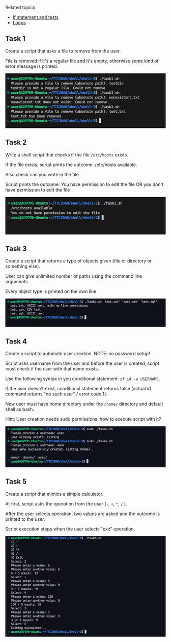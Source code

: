 Related topics: 

- [If statement and tests](https://ttc2060.pages.labranet.jamk.fi/Shell/04.-Conditionals-and-tests/)
- [Loops](https://ttc2060.pages.labranet.jamk.fi/Shell/05.-Loops/)


## Task 1
Create a script that asks a file to remove from the user.

File is removed if it's a regular file and it's empty, otherwise some kind of error message is printed.

![task 1](task1.png)

## Task 2
Write a shell script that checks if the file `/etc/hosts` exists.

If the file exists, script prints the outcome: /etc/hosts available.

Also check can you write in the file.

Script prints the outcome: You have permission to edit the file OR you don't have permission to edit the file

![task 2](task2.png)

## Task 3
Create a script that returns a type of objects given (file or directory or something else).

User can give unlimited number of paths using the command line arguments.

Every object type is printed on the own line.

![task 3](task3.png)

## Task 4
Create a script to automate user creation. NOTE: no password setup!

Script asks username from the user and before the user is created, script must check if the user with that name exists.

Use the following syntax in you conditional statement: `if id -u USERNAME`. 

If the user doesn't exist, conditional statement returns false (actual id command returns "no such user" / error code 1).

New user must have home directory under the `/home/` directory and default shell as bash.

Hint: User creation needs sudo permissions, how to execute script with it?

![task 4](task4.png)


## Task 5
Create a script that mimics a simple calculator.

At first, script asks the operation from the user (`-`, `+`, `*`, `/` ). 

After the user selects operation, two values are asked and the outcome is printed to the user.

Script execution stops when the user selects "exit" operation.

![task 5](task5.png)
